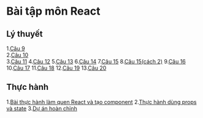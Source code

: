 # Bài tập môn React
## Lý thuyết
1.[Câu 9](https://codepen.io/PhamMinhTri20/pen/JjZKNKM) <br>
2.[Câu 10](https://codepen.io/PhamMinhTri20/pen/BaVzZoz)<br>
3.[Câu 11](https://codepen.io/PhamMinhTri20/pen/zYaBzvJ)
4.[Câu 12](https://codepen.io/PhamMinhTri20/pen/rNKjEQG)
5.[Câu 13](https://codepen.io/PhamMinhTri20/pen/gOKmqxx)
6.[Câu 14](https://codepen.io/PhamMinhTri20/pen/LYrWqZE)
7.[Câu 15](https://codepen.io/PhamMinhTri20/pen/gOKmqMm)
8.[Câu 15(cách 2)](https://codepen.io/PhamMinhTri20/pen/WNygWQW)
9.[Câu 16](https://codepen.io/PhamMinhTri20/pen/abKLVvM)
10.[Câu 17](https://codepen.io/PhamMinhTri20/pen/QWxmVBQ)
11.[Câu 18](#)
12.[Câu 19](#)
13.[Câu 20](#)
## Thực hành
1.[Bài thực hành làm quen React và tạo component](https://codesandbox.io/s/web-design-ujv638)
2.[Thực hành dùng props và state](https://codesandbox.io/s/thuc-hanh-dung-props-va-state-1f3osb)
3.[Dự án hoàn chỉnh](https://codesandbox.io/s/du-an-hoan-chinh-6ky5hc)

